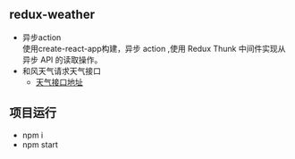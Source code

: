 ## redux-weather
- 异步action  
使用create-react-app构建，异步 action ,使用 Redux Thunk 中间件实现从异步 API 的读取操作。  
- 和风天气请求天气接口 
  - [天气接口地址](https://www.heweather.com/)

## 项目运行
- npm i 
- npm start